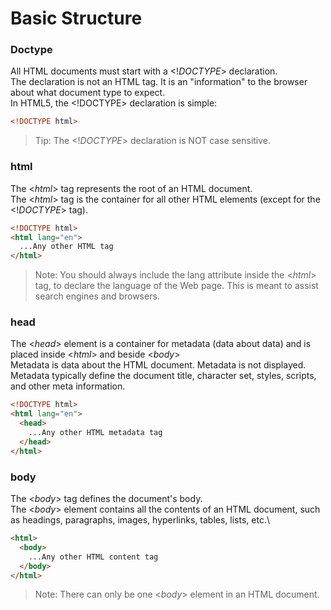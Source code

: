 # Basic Structure

### Doctype

All HTML documents must start with a <$!DOCTYPE$> declaration. \
The declaration is not an HTML tag. It is an "information" to the browser about what document type to expect. \
In HTML5, the <!DOCTYPE> declaration is simple:

```html
<!DOCTYPE html>
```

> Tip: The <$!DOCTYPE$> declaration is NOT case sensitive.

### html

The <$html$> tag represents the root of an HTML document. \
The <$html$> tag is the container for all other HTML elements (except for the <$!DOCTYPE$> tag).

```html
<!DOCTYPE html>
<html lang="en">
  ...Any other HTML tag
</html>
```

> Note: You should always include the lang attribute inside the <$html$> tag, to declare the language of the Web page. This is meant to assist search engines and browsers.

### head

The <$head$> element is a container for metadata (data about data) and is placed inside <$html$> and beside <$body$> \
Metadata is data about the HTML document. Metadata is not displayed. \
Metadata typically define the document title, character set, styles, scripts, and other meta information.

```html
<!DOCTYPE html>
<html lang="en">
  <head>
    ...Any other HTML metadata tag
  </head>
</html>
```

### body

The <$body$> tag defines the document's body. \
The <$body$> element contains all the contents of an HTML document, such as headings, paragraphs, images, hyperlinks, tables, lists, etc.\

```html
<html>
  <body>
    ...Any other HTML content tag
  </body>
</html>
```

> Note: There can only be one <$body$> element in an HTML document.
